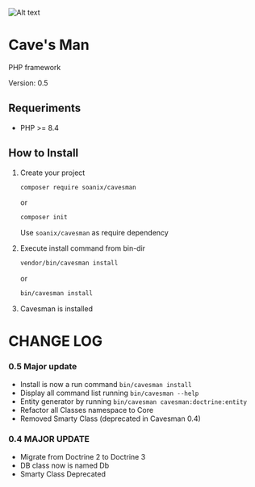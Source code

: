 ![Alt text](https://raw.githubusercontent.com/soanix/cavesman/master/cavesman.jpg "Title")

# Cave's Man

PHP framework

Version: 0.5

## Requeriments

- PHP >= 8.4

## How to Install

1. Create your project

    ```bash
    composer require soanix/cavesman
    ```
    or
    ```bash
    composer init
    ```
    Use `soanix/cavesman` as require dependency  
  

2. Execute install command from bin-dir

   ```bash
   vendor/bin/cavesman install
   ```
   or
   ```bash
   bin/cavesman install
   ```
   
  
3. Cavesman is installed

# CHANGE LOG

### 0.5 Major update

- Install is now a run command `bin/cavesman install`
- Display all command list running `bin/cavesman --help`
- Entity generator by running `bin/cavesman cavesman:doctrine:entity`
- Refactor all Classes namespace to Core
- Removed Smarty Class (deprecated in Cavesman 0.4)


### 0.4 MAJOR UPDATE

- Migrate from Doctrine 2 to Doctrine 3
- DB class now is named Db
- Smarty Class Deprecated


